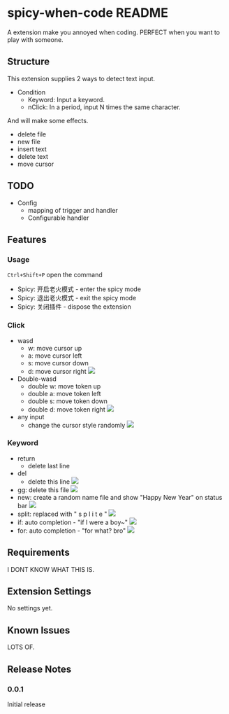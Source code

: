 # spicy-when-code README

A extension make you annoyed when coding. PERFECT when you want to play with someone.


## Structure

This extension supplies 2 ways to detect text input.
- Condition
  - Keyword: Input a keyword.
  - nClick: In a period, input N times the same character.
  
And will make some effects.
- delete file
- new file
- insert text
- delete text
- move cursor

## TODO

- Config 
    - mapping of trigger and handler
    - Configurable handler

## Features

### Usage
`Ctrl+Shift+P` open the command
- Spicy: 开启老火模式 - enter the spicy mode
- Spicy: 退出老火模式 - exit the spicy mode
- Spicy: 关闭插件  - dispose the extension

### Click
- wasd
   -  w: move cursor up
   -  a: move cursor left
   -  s: move cursor down
   -  d: move cursor right
![](https://github.com/Run0812/SpicyWhenCode/blob/main/images/wasd.gif)
- Double-wasd
   - double w: move token up
   - double a: move token left
   - double s: move token down
   - double d: move token right
![](https://github.com/Run0812/SpicyWhenCode/blob/main/images/wasd-double.gif)
- any input
   - change the cursor style randomly
![](https://github.com/Run0812/SpicyWhenCode/blob/main/images/cursor_style.gif)

### Keyword
- return
  - delete last line
- del 
  - delete this line
![](https://github.com/Run0812/SpicyWhenCode/blob/main/images/del.gif)
-  gg: delete this file
![](https://github.com/Run0812/SpicyWhenCode/blob/main/images/gg.gif)
- new: create a random name file and show "Happy New Year" on status bar
![](https://github.com/Run0812/SpicyWhenCode/blob/main/images/new.gif)
-  split: replaced with " s p l i t e "
![](https://github.com/Run0812/SpicyWhenCode/blob/main/images/split.gif)
-  if: auto completion - "if I were a boy~"
![](https://github.com/Run0812/SpicyWhenCode/blob/main/images/if.gif)
-  for: auto completion - "for what? bro"
![](https://github.com/Run0812/SpicyWhenCode/blob/main/images/for.gif)

## Requirements

I DONT KNOW WHAT THIS IS.

## Extension Settings

No settings yet.

## Known Issues

LOTS OF.

## Release Notes

### 0.0.1

Initial release
